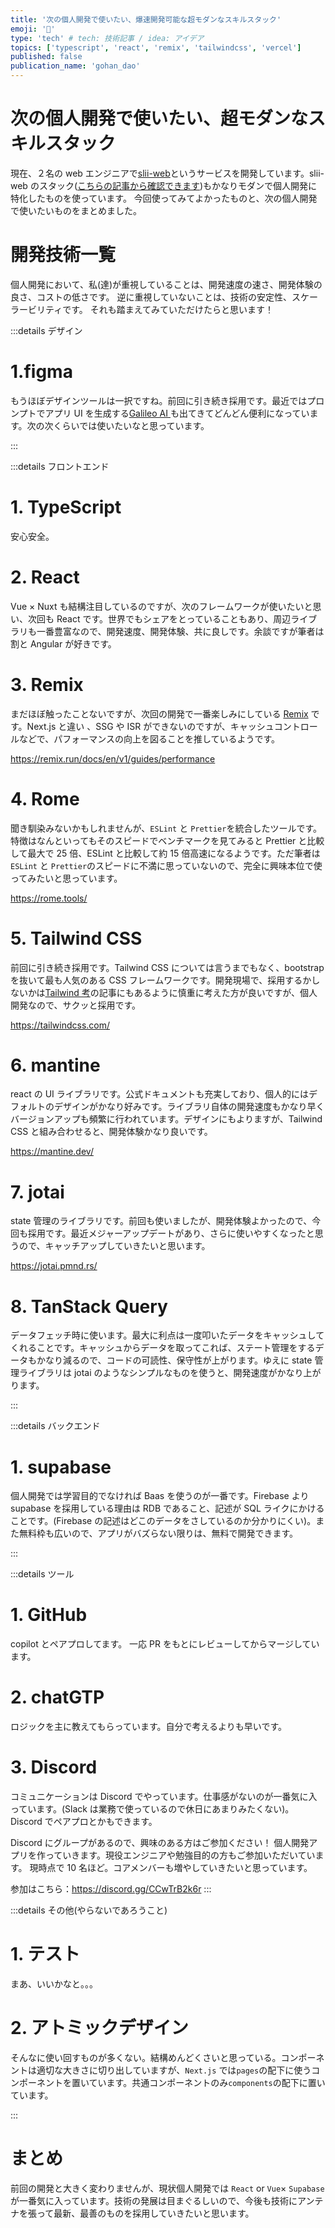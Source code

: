 ```yaml
---
title: '次の個人開発で使いたい、爆速開発可能な超モダンなスキルスタック'
emoji: '🦍'
type: 'tech' # tech: 技術記事 / idea: アイデア
topics: ['typescript', 'react', 'remix', 'tailwindcss', 'vercel']
published: false
publication_name: 'gohan_dao'
---
```


# 次の個人開発で使いたい、超モダンなスキルスタック

現在、２名の web エンジニアで[slii-web](https://slii.xyz/)というサービスを開発しています。slii-web のスタック([こちらの記事から確認できます](https://zenn.dev/gohan_dao/articles/f34350b68e7469))もかなりモダンで個人開発に特化したものを使っています。
今回使ってみてよかったものと、次の個人開発で使いたいものをまとめました。

# 開発技術一覧

個人開発において、私(達)が重視していることは、開発速度の速さ、開発体験の良さ、コストの低さです。
逆に重視していないことは、技術の安定性、スケーラービリティです。
それも踏まえてみていただけたらと思います！

:::details デザイン

# 1.figma

もうほぼデザインツールは一択ですね。前回に引き続き採用です。最近ではプロンプトでアプリ UI を生成する[Galileo AI ](https://www.usegalileo.ai/)も出てきてどんどん便利になっています。次の次くらいでは使いたいなと思っています。

:::

:::details フロントエンド

# 1. TypeScript

安心安全。

# 2. React

Vue × Nuxt も結構注目しているのですが、次のフレームワークが使いたいと思い、次回も React です。世界でもシェアをとっていることもあり、周辺ライブラリも一番豊富なので、開発速度、開発体験、共に良しです。余談ですが筆者は割と Angular が好きです。

# 3. Remix

まだほぼ触ったことないですが、次回の開発で一番楽しみにしている [Remix](https://remix.run/) です。Next.js と違い 、SSG や ISR ができないのですが、キャッシュコントロールなどで、パフォーマンスの向上を図ることを推しているようです。

https://remix.run/docs/en/v1/guides/performance

# 4. Rome

聞き馴染みないかもしれませんが、`ESLint` と `Prettier`を統合したツールです。特徴はなんといってもそのスピードでベンチマークを見てみると Prettier と比較して最大で 25 倍、ESLint と比較して約 15 倍高速になるようです。ただ筆者は`ESLint` と `Prettier`のスピードに不満に思っていないので、完全に興味本位で使ってみたいと思っています。

https://rome.tools/

# 5. Tailwind CSS

前回に引き続き採用です。Tailwind CSS については言うまでもなく、bootstrap を抜いて最も人気のある CSS フレームワークです。開発現場で、採用するかしないかは[Tailwind 考](https://blog.uhy.ooo/entry/2022-10-01/tailwind/)の記事にもあるように慎重に考えた方が良いですが、個人開発なので、サクッと採用です。

https://tailwindcss.com/

# 6. mantine

react の UI ライブラリです。公式ドキュメントも充実しており、個人的にはデフォルトのデザインがかなり好みです。ライブラリ自体の開発速度もかなり早くバージョンアップも頻繁に行われています。デザインにもよりますが、Tailwind CSS と組み合わせると、開発体験かなり良いです。

https://mantine.dev/

# 7. jotai

state 管理のライブラリです。前回も使いましたが、開発体験よかったので、今回も採用です。最近メジャーアップデートがあり、さらに使いやすくなったと思うので、キャッチアップしていきたいと思います。

https://jotai.pmnd.rs/

# 8. TanStack Query

データフェッチ時に使います。最大に利点は一度叩いたデータをキャッシュしてくれることです。キャッシュからデータを取ってこれば、ステート管理をするデータもかなり減るので、コードの可読性、保守性が上がります。ゆえに state 管理ライブラリは jotai のようなシンプルなものを使うと、開発速度がかなり上がります。

:::

:::details バックエンド

# 1. supabase

個人開発では学習目的でなければ Baas を使うのが一番です。Firebase より supabase を採用している理由は RDB であること、記述が SQL ライクにかけることです。(Firebase の記述はどこのデータをさしているのか分かりにくい)。また無料枠も広いので、アプリがバズらない限りは、無料で開発できます。

:::

:::details ツール

# 1. GitHub

copilot とペアプロしてます。
一応 PR をもとにレビューしてからマージしています。

# 2. chatGTP

ロジックを主に教えてもらっています。自分で考えるよりも早いです。

# 3. Discord

コミュニケーションは Discord でやっています。仕事感がないのが一番気に入っています。(Slack は業務で使っているので休日にあまりみたくない)。Discord でペアプロとかもできます。

Discord にグループがあるので、興味のある方はご参加ください！
個人開発アプリを作っていきます。現役エンジニアや勉強目的の方もご参加いただいています。
現時点で 10 名ほど。コアメンバーも増やしていきたいと思っています。

参加はこちら：https://discord.gg/CCwTrB2k6r
:::

:::details その他(やらないであろうこと)

# 1. テスト

まあ、いいかなと。。。

# 2. アトミックデザイン

そんなに使い回すものが多くない。結構めんどくさいと思っている。コンポーネントは適切な大きさに切り出していますが、`Next.js` では`pages`の配下に使うコンポーネントを置いています。共通コンポーネントのみ`components`の配下に置いています。

:::

# まとめ

前回の開発と大きく変わりませんが、現状個人開発では `React` or `Vue`× `Supabase` が一番気に入っています。技術の発展は目まぐるしいので、今後も技術にアンテナを張って最新、最善のものを採用していきたいと思います。
